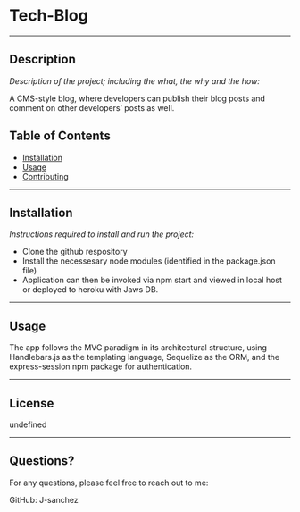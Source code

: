 # Tech-Blog

---

## Description 

*Description of the project; including the what, the why and the how:* 

A CMS-style blog, where developers can publish their blog posts and comment on other developers’ posts as well. 

## Table of Contents
* [Installation](#installation)
* [Usage](#usage)
* [Contributing](#contributing)
---

## Installation

*Instructions required to install and run the project:*

* Clone the github respository
* Install the necessesary node modules (identified in the package.json file)
* Application can then be invoked via npm start and viewed in local host or deployed to heroku with Jaws DB.

---

## Usage 

The app follows the MVC paradigm in its architectural structure, using Handlebars.js as the templating language, Sequelize as the ORM, and the express-session npm package for authentication.


---

## License

undefined

---

## Questions?

For any questions, please feel free to reach out to me:

GitHub: J-sanchez
